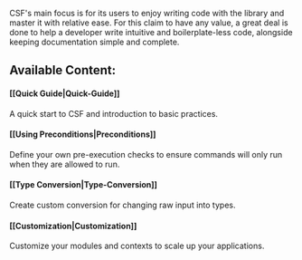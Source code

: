 CSF's main focus is for its users to enjoy writing code with the library and master it with relative ease. 
For this claim to have any value, a great deal is done to help a developer write intuitive and boilerplate-less code, alongside keeping documentation simple and complete.

## Available Content:

#### [[Quick Guide|Quick-Guide]]

A quick start to CSF and introduction to basic practices.

#### [[Using Preconditions|Preconditions]]

Define your own pre-execution checks to ensure commands will only run when they are allowed to run.

#### [[Type Conversion|Type-Conversion]]

Create custom conversion for changing raw input into types.

#### [[Customization|Customization]]

Customize your modules and contexts to scale up your applications.